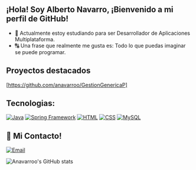 ## ¡Hola! Soy Alberto Navarro, ¡Bienvenido a mi perfil de GitHub! 

- 📖 Actualmente estoy estudiando para ser Desarrollador de Aplicaciones Multiplataforma.
- 🔠 Una frase que realmente me gusta es: Todo lo que puedas imaginar se puede programar.

## Proyectos destacados

[https://github.com/anavarroo/GestionGenericaP]


## Tecnologias:

[![Java](https://img.shields.io/badge/Java-007396?style=for-the-badge&logo=java&logoColor=white&labelColor=101010)]()
[![Spring Framework](https://img.shields.io/badge/Spring-9146FF?style=for-the-badge&logo=html&logoColor=white&labelColor=101010-Framework-9146FF?style=for-the-badge&logo=html&logoColor=white&labelColor=101010)]()
[![HTML](https://img.shields.io/badge/HTML-FF215F?style=for-the-badge&logo=html&logoColor=white&labelColor=101010)]()
[![CSS](https://img.shields.io/badge/CSS-FFCA28?style=for-the-badge&logo=css&logoColor=white&labelColor=101010)]()
[![MySQL](https://img.shields.io/badge/MySQL-4479A1?style=for-the-badge)]()<br>


## 📱 Mi Contacto!
[![Email](https://img.shields.io/badge/navarrovegaalberto@gmail.com-personal_email-D14836?style=for-the-badge&logo=gmail&logoColor=white&labelColor=101010)](mailto:navarrovegaalberto@gmail.com)



![Anavarroo's GitHub stats](https://github-readme-stats.vercel.app/api?username=anavarroo&theme=dark&show_icons=true)


